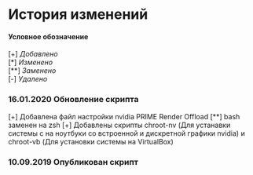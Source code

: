 # История изменений
#### Условное обозначение ####
[+]  *Добавлено*<br>
[*]  *Изменено*<br>
[**] *Заменено*<br>
[-]  *Удалено*

### 16.01.2020 Обновление скрипта
[+] 	Добавлена файл настройки nvidia PRIME Render Offload
[**]	bash заменен на zsh
[+] 	Добавлены скрипты chroot-nv (Для устанавки системы с на ноутбуки со встроенной и дискретной графики nvidia) и chroot-vb (Для установки системы на VirtualBox)

### 10.09.2019 Опубликован скрипт
